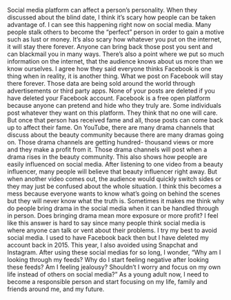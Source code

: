 Social media platform can affect a person’s personality. When they discussed about the blind date, I think it’s scary how people can be taken advantage of. I can see this happening right now on social media. Many people stalk others to become the “perfect” person in order to gain a motive such as lust or money. It’s also scary how whatever you put on the internet, it will stay there forever. Anyone can bring back those post you sent and can blackmail you in many ways. There’s also a point where we put so much information on the internet, that the audience knows about us more than we know ourselves. 
I agree how they said everyone thinks Facebook is one thing when in reality, it is another thing. What we post on Facebook will stay there forever. Those data are being sold around the world through advertisements or third party apps. None of your posts are deleted if you have deleted your Facebook account. Facebook is a free open platform because anyone can pretend and hide who they truly are. Some individuals post whatever they want on this platform. They think that no one will care. But once that person has received fame and all, those posts can come back up to affect their fame. 
On YouTube, there are many drama channels that discuss about the beauty community because there are many dramas going on. Those drama channels are getting hundred- thousand views or more and they make a profit from it. Those drama channels will post when a drama rises in the beauty community. This also shows how people are easily influenced on social media. After listening to one video from a beauty influencer, many people will believe that beauty influencer right away. But when another video comes out, the audience would quickly switch sides or they may just be confused about the whole situation. I think this becomes a mess because everyone wants to know what’s going on behind the scenes but they will never know what the truth is. Sometimes it makes me think why do people bring drama in the social media when it can be handled through in person. Does bringing drama mean more exposure or more profit? I feel like this answer is hard to say since many people think social media is where anyone can talk or vent about their problems. 
I try my best to avoid social media. I used to have Facebook back then but I have deleted my account back in 2015. This year, I also avoided using Snapchat and Instagram. After using these social medias for so long, I wonder, “Why am I looking through my feeds? Why do I start feeling negative after looking these feeds? Am I feeling jealousy? Shouldn’t I worry and focus on my own life instead of others on social media?” As a young adult now, I need to become a responsible person and start focusing on my life, family and friends around me, and my future. 
